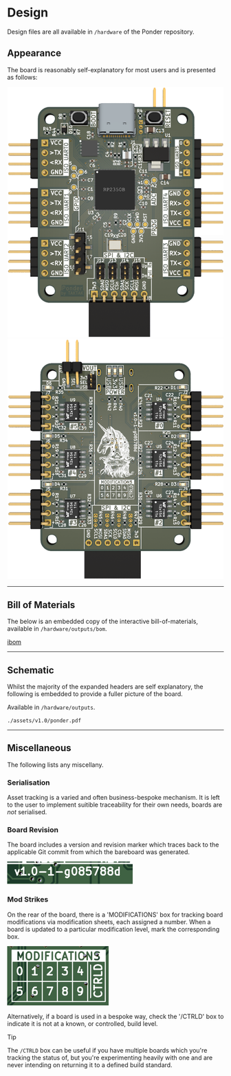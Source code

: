 # Design

Design files are all available in `/hardware` of the Ponder repository.

## Appearance

The board is reasonably self-explanatory for most users and is presented as follows:

![Front of board](./assets/v1.0/Ponder-front.png ':size=300') ![Back of board](./assets/v1.0/Ponder-back.png ':size=310')

---

## Bill of Materials

The below is an embedded copy of the interactive bill-of-materials, available in `/hardware/outputs/bom`.

[ibom](./assets/v1.0/ibom.html ':include :type=iframe width=100% height=800px')

---

## Schematic

Whilst the majority of the expanded headers are self explanatory, the following is embedded to provide a fuller picture of the board.

Available in `/hardware/outputs`.

```pdf
./assets/v1.0/ponder.pdf
```

---

## Miscellaneous

The following lists any miscellany.

### Serialisation

Asset tracking is a varied and often business-bespoke mechanism. It is left to the user to implement suitible traceability for their own needs, boards are *not* serialised.

### Board Revision

The board includes a version and revision marker which traces back to the applicable Git commit from which the bareboard was generated.

![Revision](assets/v1.0/revision.png)

### Mod Strikes

On the rear of the board, there is a 'MODIFICATIONS' box for tracking board modifications via modification sheets, each assigned a number.
When a board is updated to a particular modification level, mark the corresponding box.

![Mod strikes](assets/v1.0/modstrike.png)

Alternatively, if a board is used in a bespoke way, check the '/CTRLD' box to indicate it is not at a known, or controlled, build level.

>[!TIP]
>The `/CTRLD` box can be useful if you have multiple boards which you're tracking the status of, but you're experimenting heavily with one and are never intending on returning it to a defined build standard.
